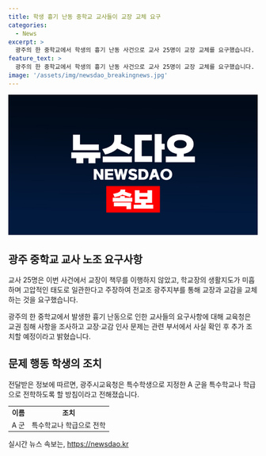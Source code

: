 ```yaml
---
title: 학생 흉기 난동 중학교 교사들이 교장 교체 요구
categories:
  - News
excerpt: >
  광주의 한 중학교에서 학생의 흉기 난동 사건으로 교사 25명이 교장 교체를 요구했습니다. 교사노조는 교장의 미흡한 대응과 고압적 태도를 지적하며, 전교조 광주지부는 이를 규탄하고 교장·교감 교체를 요구했습니다. 교육청은 사건 조사 중이며, 가해 학생은 특수학교나 학급으로 이송될 예정입니다. (사진=광주시교육청 제공)
feature_text: >
  광주의 한 중학교에서 학생의 흉기 난동 사건으로 교사 25명이 교장 교체를 요구했습니다. 교사노조는 교장의 미흡한 대응과 고압적 태도를 지적하며, 전교조 광주지부는 이를 규탄하고 교장·교감 교체를 요구했습니다. 교육청은 사건 조사 중이며, 가해 학생은 특수학교나 학급으로 이송될 예정입니다. (사진=광주시교육청 제공)
image: '/assets/img/newsdao_breakingnews.jpg'
---
```


<p><img src="/assets/img/newsdao_breakingnews.jpg" alt="ontimetimes 속보" /></p>

<h2 data-ke-size="size26">광주 중학교 교사 노조 요구사항</h2>

<p>교사 25명은 이번 사건에서 교장이 책무를 이행하지 않았고, 학교장의 생활지도가 미흡하며 고압적인 태도로 일관한다고 주장하여 전교조 광주지부를 통해 교장과 교감을 교체하는 것을 요구했습니다.</p>

<p data-ke-size="size16">광주의 한 중학교에서 발생한 흉기 난동으로 인한 교사들의 요구사항에 대해 교육청은 교권 침해 사항을 조사하고 교장·교감 인사 문제는 관련 부서에서 사실 확인 후 추가 조치할 예정이라고 밝혔습니다.</p>

<h2 data-ke-size="size26">문제 행동 학생의 조치</h2>

<p>전달받은 정보에 따르면, 광주시교육청은 특수학생으로 지정한 A 군을 특수학교나 학급으로 전학하도록 할 방침이라고 전해졌습니다.</p>

<table>
    <tr>
        <td style="text-align: center; height: 17px;"><b>이름</b></td>
        <td style="text-align: center; height: 17px;"><b>조치</b></td>
    </tr>
    <tr>
        <td style="text-align: center; height: 17px;">A 군</td>
        <td style="text-align: center; height: 17px;">특수학교나 학급으로 전학</td>
    </tr>
</table>
실시간 뉴스 속보는, <a href="https://newsdao.kr" rel="dofollow">https://newsdao.kr</a>


